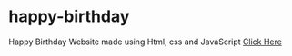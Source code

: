 # happy-birthday
Happy Birthday Website made using Html, css and JavaScript
<a href="https://programmer.me/happy-birthday/?name=khushi" target="blank">Click Here</a>
